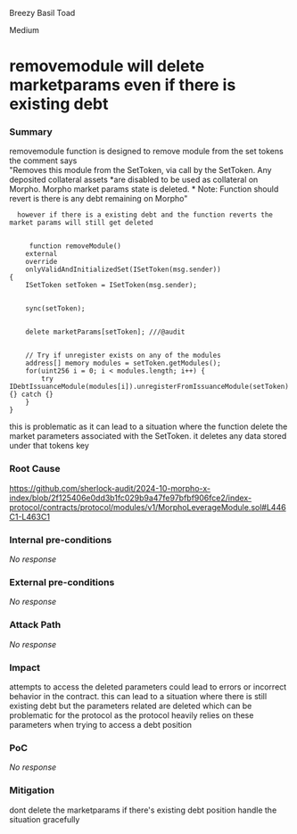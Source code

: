 Breezy Basil Toad

Medium

# removemodule will delete marketparams even if there is existing debt

### Summary

removemodule function is designed to  remove module from the set tokens 
the comment says             
       "Removes this module from the SetToken, via call by the SetToken. Any deposited collateral assets
     *are disabled to be used as collateral on Morpho. Morpho market params state is deleted.
     * Note: Function should revert is there is any debt remaining on Morpho"
     
      however if there is a existing debt and the function reverts the market params will still get deleted 


         function removeModule()
        external
        override
        onlyValidAndInitializedSet(ISetToken(msg.sender))
    {
        ISetToken setToken = ISetToken(msg.sender);


        sync(setToken);


        delete marketParams[setToken]; ///@audit


        // Try if unregister exists on any of the modules
        address[] memory modules = setToken.getModules();
        for(uint256 i = 0; i < modules.length; i++) {
            try IDebtIssuanceModule(modules[i]).unregisterFromIssuanceModule(setToken) {} catch {}
        }
    }

this is problematic as it can lead to a situation where the function  delete the market parameters associated with the SetToken. it deletes any data stored under that tokens key

### Root Cause

https://github.com/sherlock-audit/2024-10-morpho-x-index/blob/2f125406e0dd3b1fc029b9a47fe97bfbf906fce2/index-protocol/contracts/protocol/modules/v1/MorphoLeverageModule.sol#L446C1-L463C1

### Internal pre-conditions

_No response_

### External pre-conditions

_No response_

### Attack Path

_No response_

### Impact

attempts to access the deleted parameters could lead to errors or incorrect behavior in the contract. this can lead to a situation where there is still existing debt but the parameters related are deleted which can be problematic for the protocol as the protocol heavily relies on these parameters when trying to access a debt position

### PoC

_No response_

### Mitigation

dont delete the marketparams if there's existing debt position handle the situation gracefully